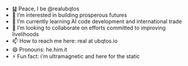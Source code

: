 - ䷊ Peace, I be @realubqtos
- 👀 I’m interested in building prosperous futures
- 🌱 I’m currently learning AI code development and international trade
- 💞️ I’m looking to collaborate on efforts committed to improving livelihoods
- 📫 How to reach me here: real at ubqtos.io
- 😄 Pronouns: he.him.it
- ⚡ Fun fact: i'm ultramagnetic and here for the static

<!---
realubqtos/realubqtos is a ✨ special ✨ repository because its `README.md` (this file) appears on your GitHub profile.
You can click the Preview link to take a look at your changes.
--->
